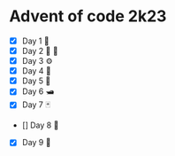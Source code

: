 # Advent of code 2k23

* [X] Day 1 :rocket:
* [X] Day 2 :large_blue_diamond: :large_orange_diamond:
* [X] Day 3 :gear:
* [X] Day 4 :flower_playing_cards:
* [X] Day 5 :seedling:
* [X] Day 6 :motor_boat:
* [X] Day 7 :black_joker:
* [] Day 8 :dromedary_camel:
* [X] Day 9 :palm_tree: